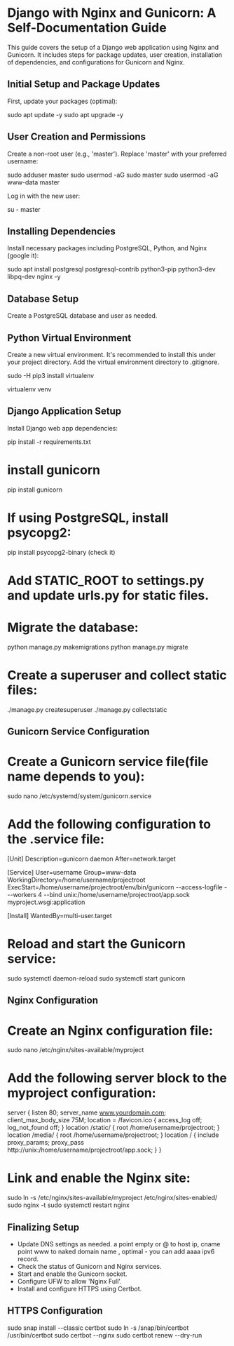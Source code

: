 # Django with Nginx and Gunicorn: A Self-Documentation Guide

This guide covers the setup of a Django web application using Nginx and Gunicorn. It includes steps for package updates, user creation, installation of dependencies, and configurations for Gunicorn and Nginx.

## Initial Setup and Package Updates

First, update your packages (optimal):

sudo apt update -y
sudo apt upgrade -y

## User Creation and Permissions

Create a non-root user (e.g., 'master'). Replace 'master' with your preferred username:

sudo adduser master
sudo usermod -aG sudo master
sudo usermod -aG www-data master

Log in with the new user:

su - master

## Installing Dependencies

Install necessary packages including PostgreSQL, Python, and Nginx (google it):

sudo apt install postgresql postgresql-contrib python3-pip python3-dev libpq-dev nginx -y

## Database Setup

Create a PostgreSQL database and user as needed.

## Python Virtual Environment

Create a new virtual environment. It's recommended to install this under your project directory. Add the virtual environment directory to .gitignore.

sudo -H pip3 install virtualenv

virtualenv venv

## Django Application Setup

Install Django web app dependencies:

pip install -r requirements.txt

# install gunicorn

pip install gunicorn

# If using PostgreSQL, install psycopg2:

pip install psycopg2-binary (check it)

# Add STATIC_ROOT to settings.py and update urls.py for static files.

# Migrate the database:

python manage.py makemigrations
python manage.py migrate

# Create a superuser and collect static files:

./manage.py createsuperuser
./manage.py collectstatic

## Gunicorn Service Configuration

# Create a Gunicorn service file(file name depends to you):

sudo nano /etc/systemd/system/gunicorn.service

# Add the following configuration to the .service file:

[Unit]
Description=gunicorn daemon
After=network.target

[Service]
User=username
Group=www-data
WorkingDirectory=/home/username/projectroot
ExecStart=/home/username/projectroot/env/bin/gunicorn --access-logfile - --workers 4 --bind unix:/home/username/projectroot/app.sock myproject.wsgi:application

[Install]
WantedBy=multi-user.target

# Reload and start the Gunicorn service:

sudo systemctl daemon-reload
sudo systemctl start gunicorn

## Nginx Configuration

# Create an Nginx configuration file:

sudo nano /etc/nginx/sites-available/myproject

# Add the following server block to the myproject configuration:

server {
    listen 80;
    server_name www.yourdomain.com;
    client_max_body_size 75M; 
    location = /favicon.ico { access_log off; log_not_found off; }
    location /static/ {
        root /home/username/projectroot;
    }
    location /media/ {
        root /home/username/projectroot;
    }
    location / {
        include proxy_params;
        proxy_pass http://unix:/home/username/projectroot/app.sock;
    }
}

# Link and enable the Nginx site:

sudo ln -s /etc/nginx/sites-available/myproject /etc/nginx/sites-enabled/
sudo nginx -t
sudo systemctl restart nginx

## Finalizing Setup

- Update DNS settings as needed. a point empty or @ to host ip, cname point www to naked domain name , optimal -  you can add aaaa ipv6 record.
- Check the status of Gunicorn and Nginx services.
- Start and enable the Gunicorn socket.
- Configure UFW to allow 'Nginx Full'.
- Install and configure HTTPS using Certbot.

## HTTPS Configuration

sudo snap install --classic certbot
sudo ln -s /snap/bin/certbot /usr/bin/certbot
sudo certbot --nginx
sudo certbot renew --dry-run
